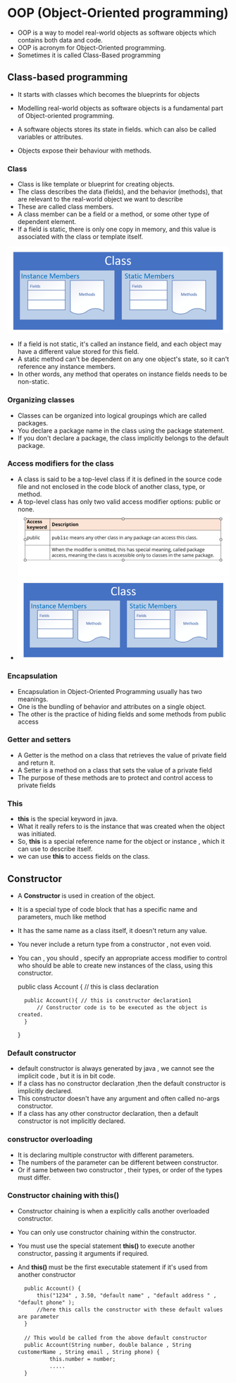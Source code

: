 # OOP (Object-Oriented programming)

- OOP is a way to model real-world objects as software objects which contains both data and code.
- OOP is acronym for Object-Oriented programming.
- Sometimes it is called Class-Based programming

## Class-based programming
- It starts with classes which becomes the blueprints for objects 

- Modelling real-world objects as software objects is a fundamental part of Object-oriented programming.
- A software objects stores its state in fields. which can also be called variables or attributes.
- Objects expose their behaviour with methods.
### Class
- Class is like template or blueprint for creating objects.
- The class describes the data (fields), and the behavior (methods), that are relevant to the real-world object we want to describe
- These are called class members.
- A class member can be a field or a method, or some other type of dependent element.
- If a field is static, there is only one copy in memory, and this value is associated with the class or template itself.

![img_4.png](../img/img_6.png) 

- If a field is not static, it's called an instance field, and each object may have a different value stored for this field.
- A static method can't be dependent on any one object's state, so it can't reference any instance members.
- In other words, any method that operates on instance fields needs to be non-static.

### Organizing classes
- Classes can be organized into logical groupings which are called packages. 
- You declare a package name in the class using the package statement.
- If you don't declare a package, the class implicitly belongs to the default package.


### Access modifiers for the class

- A class is said to be a top-level class if it is defined in the source code file and not enclosed in the code block of another class, type, or method.
- A top-level class has only two valid access modifier options: public or none.
![img_5.png](../img/img_7.png)
- ![img_6.png](../img/img_6.png)

### Encapsulation 
- Encapsulation in Object-Oriented Programming usually has two meanings.
- One is the bundling of behavior and attributes on a single object.
- The other is the practice of hiding fields and some methods from public access


### Getter and setters 
- A Getter is the method on a class that retrieves the value of  private field and return it.
- A Setter is a method on a class that sets the value of a private field
- The purpose of these methods are to protect and control access to private fields

### This
- <b>this</b> is the special keyword in java.
- What it really refers to is the instance that was created when the object was initiated.
- So, <b>this</b> is a special reference name for the object or instance , which it can use to describe itself.
- we can use <b> this </b> to access fields on the class.


## Constructor 
- A <b> Constructor </b> is used in creation of the object.
- It is a special type of code block that has a specific name and parameters, much like method
- It has the same name as a class itself, it doesn't return any value.
- You never include a return type from a constructor , not even void.
- You can , you should , specify an appropriate access modifier to control who should be able to create new instances of the class, using this constructor.


    public class Account {  // this is class declaration
    
        public Account(){ // this is constructor declaration1
            // Constructor code is to be executed as the object is created. 
        }
    }

### Default constructor
- default constructor is always generated by java , we cannot see the implicit code , but it is in bit code.
- If a class has no constructor declaration ,then the default constructor is implicitly declared.
- This constructor doesn't have any argument and often called no-args constructor.
- If a class has any other constructor declaration, then a default constructor is not implicitly declared.


### constructor overloading
- It is declaring multiple constructor with different parameters.
- The numbers of the parameter can be different between constructor.
- Or if same between two constructor , their types, or order of the types must differ.


### Constructor chaining with this()
- Constructor chaining is when a explicitly calls another overloaded constructor.
-  You can only use constructor chaining within the constructor.
- You must use the special statement <b>this() </b> to execute another constructor, passing it arguments if required.
- And <b> this() </b> must be the first executable statement if it's used from another constructor


        public Account() {
            this("1234" , 3.50, "default name" , "default address " , "default phone" );
            //here this calls the constructor with these default values are parameter
        }

        // This would be called from the above default constructor
        public Account(String number, double balance , String customerName , String email , String phone) {
                this.number = number;
                .....
        }

